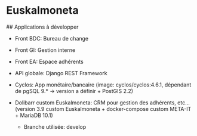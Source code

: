 # Euskalmoneta

## Applications à développer

- Front BDC: Bureau de change
- Front GI: Gestion interne
- Front EA: Espace adhérents

- API globale: Django REST Framework

- Cyclos: App monétaire/bancaire (image: cyclos/cyclos:4.6.1, dépendant de pgSQL 9.* -> version a définir + PostGIS 2.2)
- Dolibarr custom Euskalmoneta: CRM pour gestion des adhérents, etc... (version 3.9 custom Euskalmoneta + docker-compose custom META-IT + MariaDB 10.1)
  - Branche utilisée: develop